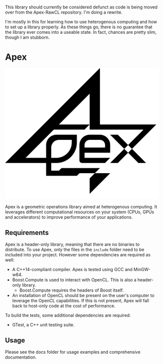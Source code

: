This library should currently be considered defunct as code is being moved over from the Apex-RawCL repository. I'm doing a rewrite.

I'm mostly in this for learning how to use heterogenous computing and how to set up a library properly. As these things go, there is no guarantee that the library ever comes into a useable state. In fact, chances are pretty slim, though I am stubborn.

Apex
====
![Apex logo](logo.svg)

Apex is a geometric operations library aimed at heterogenous computing. It leverages different computational resources on your system (CPUs, GPUs and accelerators) to improve performance of your applications.

Requirements
----
Apex is a header-only library, meaning that there are no binaries to distribute. To use Apex, only the files in the `include` folder need to be included into your project. However some dependencies are required as well:
* A C++14-compliant compiler. Apex is tested using GCC and MinGW-w64.
* Boost.Compute is used to interact with OpenCL. This is also a header-only library.
  * Boost.Compute requires the headers of Boost itself.
* An installation of OpenCL should be present on the user's computer to leverage the OpenCL capabilities. If this is not present, Apex will fall back to host-only code at the cost of performance.

To build the tests, some additional dependencies are required:
* GTest, a C++ unit testing suite.

Usage
----
Please see the docs folder for usage examples and comprehensive documentation.